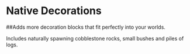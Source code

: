# Native Decorations

##Adds more decoration blocks that fit perfectly into your worlds.

Includes naturally spawning cobblestone rocks, small bushes and piles of logs.
